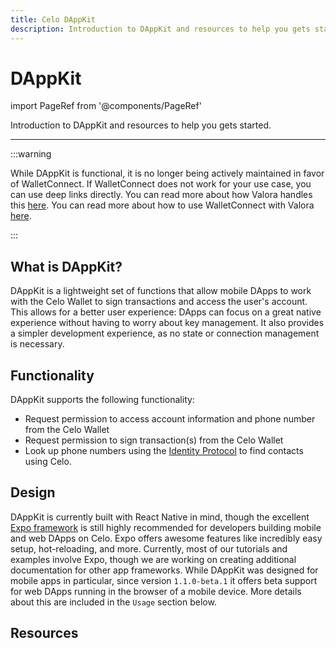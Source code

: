 ```yaml
---
title: Celo DAppKit
description: Introduction to DAppKit and resources to help you gets started.
---
```

# DAppKit

import PageRef from '@components/PageRef'

Introduction to DAppKit and resources to help you gets started.

___

:::warning

While DAppKit is functional, it is no longer being actively maintained in favor of WalletConnect. If WalletConnect does not work for your use case, you can use deep links directly. You can read more about how Valora handles this [here](https://github.com/valora-inc/wallet/blob/main/packages/mobile/docs/deeplinks.md). You can read more about how to use WalletConnect with Valora [here](/developer-resources/walkthroughs/valora-wc-v1).

:::

## What is DAppKit?

DAppKit is a lightweight set of functions that allow mobile DApps to work with the Celo Wallet to sign transactions and access the user's account. This allows for a better user experience: DApps can focus on a great native experience without having to worry about key management. It also provides a simpler development experience, as no state or connection management is necessary.

## Functionality

DAppKit supports the following functionality:

- Request permission to access account information and phone number from the Celo Wallet
- Request permission to sign transaction(s) from the Celo Wallet
- Look up phone numbers using the [Identity Protocol](../../celo-codebase/protocol/identity/index.md) to find contacts using Celo.

## Design

DAppKit is currently built with React Native in mind, though the excellent [Expo framework](https://expo.io) is still highly recommended for developers building mobile and web DApps on Celo. Expo offers awesome features like incredibly easy setup, hot-reloading, and more. Currently, most of our tutorials and examples involve Expo, though we are working on creating additional documentation for other app frameworks. While DAppKit was designed for mobile apps in particular, since version `1.1.0-beta.1` it offers beta support for web DApps running in the browser of a mobile device. More details about this are included in the `Usage` section below.

## Resources

<PageRef url="/developer-guide/dappkit/setup" pageName="Setup"/>
<PageRef url="/developer-guide/dappkit/usage" pageName="Usage"/>
